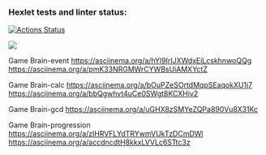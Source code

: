 ### Hexlet tests and linter status:

[![Actions Status](https://github.com/MMB0H/frontend-project-44/actions/workflows/hexlet-check.yml/badge.svg)](https://github.com/MMB0H/frontend-project-44/actions)

<a href="https://codeclimate.com/github/MMB0H/frontend-project-44/maintainability"><img src="https://api.codeclimate.com/v1/badges/94b7da4ebba6af80b041/maintainability" /></a>

Game Brain-event
https://asciinema.org/a/hYl9IrIJXWdxEiLcskhnwoQQg
https://asciinema.org/a/pmK33NRGMWrCYWBsUiAMXYctZ

Game Brain-calc
https://asciinema.org/a/bOuPZeSOrtdMqpSEaqokXU1j7
https://asciinema.org/a/bbQgwhvt4uCe0SWgt8KCXHiv2

Game Brain-gcd
https://asciinema.org/a/uGHX8zSMYeZQPa890Vu8X31Kc

Game Brain-progression
https://asciinema.org/a/zlHRVFLYdTRYwmVUkTzDCmDWl
https://asciinema.org/a/accdncdtH8kkxLVVLc6STtc3z
